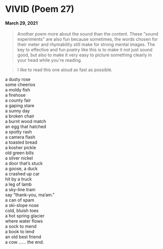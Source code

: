 # VIVID (Poem 27)  
#### March 29, 2021       
      
> Another poem more about the sound than the content. These "sound experiments" are also fun because sometimes, the words chosen for their meter and rhymability still make for strong mental images. The key to effective and fun poetry like this is to make it not just sound good, but also to make it very easy to picture something clearly in your head while you're reading.   
    
> I like to read this one aloud as fast as possible.   
  
a dusty rose  
some cheerios  
a moldy fish  
a firehose  
a county fair  
a gaping stare  
a sunny day  
a broken chair  
a burnt wood match  
an egg that hatched  
a spotty rash  
a camera flash  
a toasted bread  
a kosher pickle  
old green bills  
a silver nickel  
a door that’s stuck  
a goose, a duck  
a crashed up car  
hit by a truck  
a leg of lamb  
a sky-line tram  
say “thank-you, ma’am.”  
a can of spam  
a ski-slope nose  
cold, bluish toes  
a hot spring glacier  
where water flows  
a sock to mend  
a book to lend  
an old best friend  
a cow …… the end.